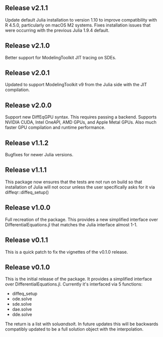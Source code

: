 ## Release v2.1.1

Update default Julia installation to version 1.10 to improve compatibility with R 4.5.0, particularly on macOS M2 systems. Fixes installation issues that were occurring with the previous Julia 1.9.4 default.

## Release v2.1.0

Better support for ModelingToolkit JIT tracing on SDEs.

## Release v2.0.1

Updated to support ModelingToolkit v9 from the Julia side with the JIT compilation.

## Release v2.0.0

Support new DiffEqGPU syntax. This requires passing a backend. Supports NVIDIA CUDA, Intel OneAPI,
AMD GPUs, and Apple Metal GPUs. Also much faster GPU compilation and runtime performance.

## Release v1.1.2

Bugfixes for newer Julia versions.

## Release v1.1.1

This package now ensures that the tests are not run on build so that 
installation of Julia will not occur unless the user specifically asks for it
via diffeqr::diffeq_setup()

## Release v1.0.0

Full recreation of the package. This provides a new simplified interface over
DifferentialEquations.jl that matches the Julia interface almost 1-1.

## Release v0.1.1

This is a quick patch to fix the vignettes of the v0.1.0 release.

## Release v0.1.0

This is the initial release of the package. It provides a simplified interface over DifferentialEquations.jl. Currently it's interfaced via 5 functions:

- diffeq_setup
- ode.solve
- sde.solve
- dae.solve
- dde.solve

The return is a list with sol$u and sol$t. In future updates this will be backwards compatibly updated to be a full solution object with the interpolation.
